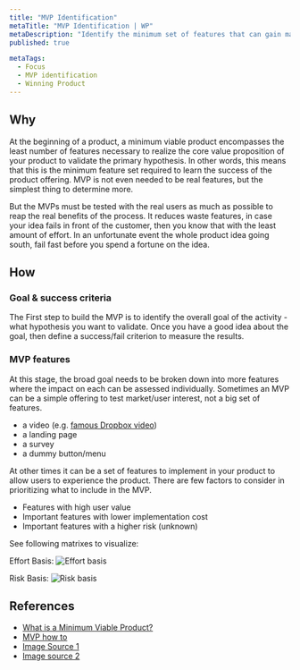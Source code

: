 ```yaml
---
title: "MVP Identification"
metaTitle: "MVP Identification | WP"
metaDescription: "Identify the minimum set of features that can gain maximum learning as quickly as possible. In the book Lean Startup, Erik Ries defines an MVP as 'A minimum viable product (MVP) helps entrepreneurs start the process of learning as quickly as possible. It is not necessarily the smallest product imaginable, though; it is simply the fastest way to get through the Build-Measure-Learn feedback loop with the minimum amount of effort."
published: true

metaTags:
  - Focus
  - MVP identification
  - Winning Product
---
```



## Why

At the beginning of a product, a minimum viable product encompasses the least number of features necessary to realize the core value proposition of your product to validate the primary hypothesis. In other words, this means that this is the minimum feature set required to learn the success of the product offering. MVP is not even needed to be real features, but the simplest thing to determine more.

But the MVPs must be tested with the real users as much as possible to reap the real benefits of the process. It reduces waste features, in case your idea fails in front of the customer, then you know that with the least amount of effort. In an unfortunate event the whole product idea going south, fail fast before you spend a fortune on the idea.

## How

### Goal & success criteria

The First step to build the MVP is to identify the overall goal of the activity - what hypothesis you want to validate. Once you have a good idea about the goal, then define a success/fail criterion to measure the results.

### MVP features

At this stage, the broad goal needs to be broken down into more features where the impact on each can be assessed individually. Sometimes an MVP can be a simple offering to test market/user interest, not a big set of features.

- a video (e.g. [famous Dropbox video](https://www.youtube.com/watch?v=7QmCUDHpNzE))
- a landing page
- a survey
- a dummy button/menu

At other times it can be a set of features to implement in your product to allow users to experience the product. There are few factors to consider in prioritizing what to include in the MVP.

- Features with high user value
- Important features with lower implementation cost
- Important features with a higher risk (unknown)

See following matrixes to visualize:

Effort Basis:
![Effort basis](https://media.nngroup.com/media/editor/2018/05/21/screen-shot-2018-05-21-at-101407-am.png)

Risk Basis:
![Risk basis](https://foldingburritos.com/wp-content/uploads/2015/11/value-vs-risk-884x534.png)

## References

- [What is a Minimum Viable Product?](http://ask.leanstack.com/en/articles/902991-what-is-a-minimum-viable-product-mvp)
- [MVP how to](https://www.agileplannerapp.com/blog/building-agile-planner/choosing-an-mvp)
- [Image Source 1](https://www.nngroup.com/articles/prioritization-matrices/)
- [Image source 2](https://foldingburritos.com/product-prioritization-techniques/)
